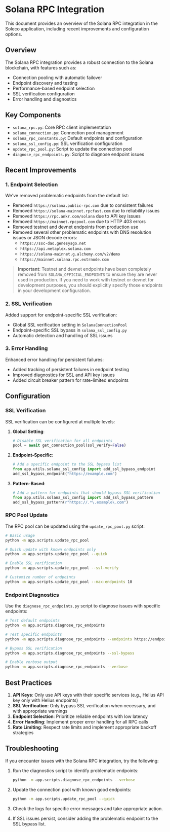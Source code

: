 # Solana RPC Integration

This document provides an overview of the Solana RPC integration in the Soleco application, including recent improvements and configuration options.

## Overview

The Solana RPC integration provides a robust connection to the Solana blockchain, with features such as:

- Connection pooling with automatic failover
- Endpoint discovery and testing
- Performance-based endpoint selection
- SSL verification configuration
- Error handling and diagnostics

## Key Components

- `solana_rpc.py`: Core RPC client implementation
- `solana_connection.py`: Connection pool management
- `solana_rpc_constants.py`: Default endpoints and configuration
- `solana_ssl_config.py`: SSL verification configuration
- `update_rpc_pool.py`: Script to update the connection pool
- `diagnose_rpc_endpoints.py`: Script to diagnose endpoint issues

## Recent Improvements

### 1. Endpoint Selection

We've removed problematic endpoints from the default list:
- Removed `https://solana.public-rpc.com` due to consistent failures
- Removed `https://solana-mainnet.rpcfast.com` due to reliability issues
- Removed `https://rpc.ankr.com/solana` due to API key issues
- Removed `https://mainnet.rpcpool.com` due to HTTP 403 errors
- Removed testnet and devnet endpoints from production use
- Removed several other problematic endpoints with DNS resolution issues or JSON decode errors:
  - `https://ssc-dao.genesysgo.net`
  - `https://api.metaplex.solana.com`
  - `https://solana-mainnet.g.alchemy.com/v2/demo`
  - `https://mainnet.solana.rpc.extrnode.com`

> **Important**: Testnet and devnet endpoints have been completely removed from `SOLANA_OFFICIAL_ENDPOINTS` to ensure they are never used in production. If you need to work with testnet or devnet for development purposes, you should explicitly specify those endpoints in your development configuration.

### 2. SSL Verification

Added support for endpoint-specific SSL verification:
- Global SSL verification setting in `SolanaConnectionPool`
- Endpoint-specific SSL bypass in `solana_ssl_config.py`
- Automatic detection and handling of SSL issues

### 3. Error Handling

Enhanced error handling for persistent failures:
- Added tracking of persistent failures in endpoint testing
- Improved diagnostics for SSL and API key issues
- Added circuit breaker pattern for rate-limited endpoints

## Configuration

### SSL Verification

SSL verification can be configured at multiple levels:

1. **Global Setting**:
   ```python
   # Disable SSL verification for all endpoints
   pool = await get_connection_pool(ssl_verify=False)
   ```

2. **Endpoint-Specific**:
   ```python
   # Add a specific endpoint to the SSL bypass list
   from app.utils.solana_ssl_config import add_ssl_bypass_endpoint
   add_ssl_bypass_endpoint("https://example.com")
   ```

3. **Pattern-Based**:
   ```python
   # Add a pattern for endpoints that should bypass SSL verification
   from app.utils.solana_ssl_config import add_ssl_bypass_pattern
   add_ssl_bypass_pattern(r"https://.*\.example\.com")
   ```

### RPC Pool Update

The RPC pool can be updated using the `update_rpc_pool.py` script:

```bash
# Basic usage
python -m app.scripts.update_rpc_pool

# Quick update with known endpoints only
python -m app.scripts.update_rpc_pool --quick

# Enable SSL verification
python -m app.scripts.update_rpc_pool --ssl-verify

# Customize number of endpoints
python -m app.scripts.update_rpc_pool --max-endpoints 10
```

### Endpoint Diagnostics

Use the `diagnose_rpc_endpoints.py` script to diagnose issues with specific endpoints:

```bash
# Test default endpoints
python -m app.scripts.diagnose_rpc_endpoints

# Test specific endpoints
python -m app.scripts.diagnose_rpc_endpoints --endpoints https://endpoint1.com https://endpoint2.com

# Bypass SSL verification
python -m app.scripts.diagnose_rpc_endpoints --ssl-bypass

# Enable verbose output
python -m app.scripts.diagnose_rpc_endpoints --verbose
```

## Best Practices

1. **API Keys**: Only use API keys with their specific services (e.g., Helius API key only with Helius endpoints)
2. **SSL Verification**: Only bypass SSL verification when necessary, and with appropriate warnings
3. **Endpoint Selection**: Prioritize reliable endpoints with low latency
4. **Error Handling**: Implement proper error handling for all RPC calls
5. **Rate Limiting**: Respect rate limits and implement appropriate backoff strategies

## Troubleshooting

If you encounter issues with the Solana RPC integration, try the following:

1. Run the diagnostics script to identify problematic endpoints:
   ```bash
   python -m app.scripts.diagnose_rpc_endpoints --verbose
   ```

2. Update the connection pool with known good endpoints:
   ```bash
   python -m app.scripts.update_rpc_pool --quick
   ```

3. Check the logs for specific error messages and take appropriate action.

4. If SSL issues persist, consider adding the problematic endpoint to the SSL bypass list.
